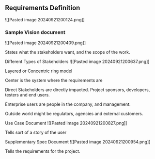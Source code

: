 ## Requirements Definition
![[Pasted image 20240921200124.png]]
### Sample Vision document
![[Pasted image 20240921200409.png]]

States what the stakeholders want, and the scope of the work.

Different Types of Stakeholders
![[Pasted image 20240921200637.png]]

Layered or Concentric ring model

Center is the system where the requirements are

Direct Stakeholders are directly impacted. Project sponsors, developers, testers and end users.

Enterprise users are people in the company, and management.

Outside world might be regulators, agencies and external customers.

Use Case Document
![[Pasted image 20240921200827.png]]

Tells sort of a story of the user

Supplementary Spec Document
![[Pasted image 20240921200954.png]]

Tells the requirements for the project.